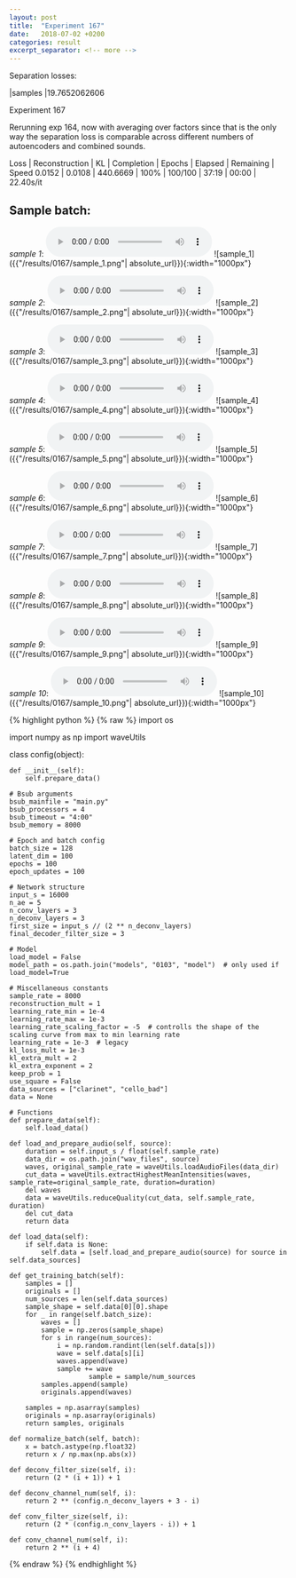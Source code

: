 ```yaml
---
layout: post
title:  "Experiment 167"
date:   2018-07-02 +0200
categories: result
excerpt_separator: <!-- more -->
---
```

Separation losses:

|samples
|19.7652062606<!-- more -->

Experiment 167

Rerunning exp 164, now with averaging over factors since that is the only way the separation loss is comparable across different numbers of autoencoders and combined sounds.

Loss | Reconstruction | KL | Completion | Epochs | Elapsed | Remaining | Speed
0.0152 | 0.0108 | 440.6669 | 100% | 100/100 | 37:19 | 00:00 | 22.40s/it

## **Sample batch**:
_sample 1_:
<audio src="/ResultsOverview/results/0167/sample_1.wav" controls preload></audio>
![sample_1]({{"/results/0167/sample_1.png"| absolute_url}}){:width="1000px"}

_sample 2_:
<audio src="/ResultsOverview/results/0167/sample_2.wav" controls preload></audio>
![sample_2]({{"/results/0167/sample_2.png"| absolute_url}}){:width="1000px"}

_sample 3_:
<audio src="/ResultsOverview/results/0167/sample_3.wav" controls preload></audio>
![sample_3]({{"/results/0167/sample_3.png"| absolute_url}}){:width="1000px"}

_sample 4_:
<audio src="/ResultsOverview/results/0167/sample_4.wav" controls preload></audio>
![sample_4]({{"/results/0167/sample_4.png"| absolute_url}}){:width="1000px"}

_sample 5_:
<audio src="/ResultsOverview/results/0167/sample_5.wav" controls preload></audio>
![sample_5]({{"/results/0167/sample_5.png"| absolute_url}}){:width="1000px"}

_sample 6_:
<audio src="/ResultsOverview/results/0167/sample_6.wav" controls preload></audio>
![sample_6]({{"/results/0167/sample_6.png"| absolute_url}}){:width="1000px"}

_sample 7_:
<audio src="/ResultsOverview/results/0167/sample_7.wav" controls preload></audio>
![sample_7]({{"/results/0167/sample_7.png"| absolute_url}}){:width="1000px"}

_sample 8_:
<audio src="/ResultsOverview/results/0167/sample_8.wav" controls preload></audio>
![sample_8]({{"/results/0167/sample_8.png"| absolute_url}}){:width="1000px"}

_sample 9_:
<audio src="/ResultsOverview/results/0167/sample_9.wav" controls preload></audio>
![sample_9]({{"/results/0167/sample_9.png"| absolute_url}}){:width="1000px"}

_sample 10_:
<audio src="/ResultsOverview/results/0167/sample_10.wav" controls preload></audio>
![sample_10]({{"/results/0167/sample_10.png"| absolute_url}}){:width="1000px"}


{% highlight python %}
{% raw %}
import os

import numpy as np
import waveUtils


class config(object):

	def __init__(self):
		self.prepare_data()

	# Bsub arguments
	bsub_mainfile = "main.py"
	bsub_processors = 4
	bsub_timeout = "4:00"
	bsub_memory = 8000

	# Epoch and batch config
	batch_size = 128
	latent_dim = 100
	epochs = 100
	epoch_updates = 100

	# Network structure
	input_s = 16000
	n_ae = 5
	n_conv_layers = 3
	n_deconv_layers = 3
	first_size = input_s // (2 ** n_deconv_layers)
	final_decoder_filter_size = 3

	# Model
	load_model = False
	model_path = os.path.join("models", "0103", "model")  # only used if load_model=True

	# Miscellaneous constants
	sample_rate = 8000
	reconstruction_mult = 1
	learning_rate_min = 1e-4
	learning_rate_max = 1e-3
	learning_rate_scaling_factor = -5  # controlls the shape of the scaling curve from max to min learning rate
	learning_rate = 1e-3  # legacy
	kl_loss_mult = 1e-3
	kl_extra_mult = 2
	kl_extra_exponent = 2
	keep_prob = 1
	use_square = False
	data_sources = ["clarinet", "cello_bad"]
	data = None

	# Functions
	def prepare_data(self):
		self.load_data()

	def load_and_prepare_audio(self, source):
		duration = self.input_s / float(self.sample_rate)
		data_dir = os.path.join("wav_files", source)
		waves, original_sample_rate = waveUtils.loadAudioFiles(data_dir)
		cut_data = waveUtils.extractHighestMeanIntensities(waves, sample_rate=original_sample_rate, duration=duration)
		del waves
		data = waveUtils.reduceQuality(cut_data, self.sample_rate, duration)
		del cut_data
		return data

	def load_data(self):
		if self.data is None:
			self.data = [self.load_and_prepare_audio(source) for source in self.data_sources]

	def get_training_batch(self):
		samples = []
		originals = []
		num_sources = len(self.data_sources)
		sample_shape = self.data[0][0].shape
		for _ in range(self.batch_size):
			waves = []
			sample = np.zeros(sample_shape)
			for s in range(num_sources):
				i = np.random.randint(len(self.data[s]))
				wave = self.data[s][i]
				waves.append(wave)
				sample += wave
                        sample = sample/num_sources
			samples.append(sample)
			originals.append(waves)

		samples = np.asarray(samples)
		originals = np.asarray(originals)
		return samples, originals

	def normalize_batch(self, batch):
		x = batch.astype(np.float32)
		return x / np.max(np.abs(x))

	def deconv_filter_size(self, i):
		return (2 * (i + 1)) + 1

	def deconv_channel_num(self, i):
		return 2 ** (config.n_deconv_layers + 3 - i)

	def conv_filter_size(self, i):
		return (2 * (config.n_conv_layers - i)) + 1

	def conv_channel_num(self, i):
		return 2 ** (i + 4)

{% endraw %}
{% endhighlight %}
